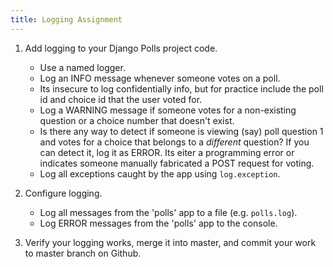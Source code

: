 ```yaml
---
title: Logging Assignment
---
```


1. Add logging to your Django Polls project code.

   * Use a named logger.
   * Log an INFO message whenever someone votes on a poll.
   * Its insecure to log confidentially info, but for practice include the poll id and choice id that the user voted for.
   * Log a WARNING message if someone votes for a non-existing question or a choice number that doesn't exist.
   * Is there any way to detect if someone is viewing (say) poll question 1 and votes for a choice that belongs to a *different* question?  If you can detect it, log it as ERROR.  Its eiter a programming error or indicates someone manually fabricated a POST request for voting.
   * Log all exceptions caught by the app using `log.exception`.

2. Configure logging.

   * Log all messages from the 'polls' app to a file (e.g. `polls.log`).
   * Log ERROR messages from the 'polls' app to the console.

3. Verify your logging works, merge it into master, and commit your work to master branch on Github.
